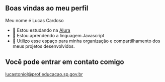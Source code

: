 ## Boas vindas ao meu perfil

Meu nome é Lucas Cardoso


- 🔭 Estou estudando na [Alura](https://www.alura.com.br)
- 🌱 Estou aprendendo a linguagem Javascript
- 👯 Utilizo esse espaço para minha organização e compartilhamento dos meus projetos desenvolvidos.

## Você pode entrar em contato comigo
lucastoniol@prof.educacao.sp.gov.br
